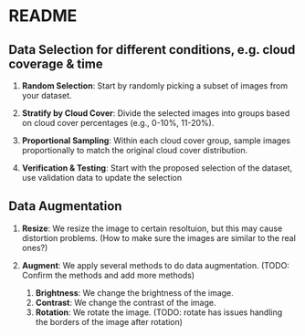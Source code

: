 # README

## Data Selection for different conditions, e.g. cloud coverage & time

1. **Random Selection**: Start by randomly picking a subset of images from your dataset.

2. **Stratify by Cloud Cover**: Divide the selected images into groups based on cloud cover percentages (e.g., 0-10%, 11-20%).

3. **Proportional Sampling**: Within each cloud cover group, sample images proportionally to match the original cloud cover distribution.

4. **Verification & Testing**: Start with the proposed selection of the dataset, use validation data to update the selection

## Data Augmentation

1. **Resize**: We resize the image to certain resoltuion, but this may cause distortion problems. (How to make sure the images are similar to the real ones?)
   
2. **Augment**:  We apply several methods to do data augmentation. (TODO: Confirm the methods and add more methods)
   1. **Brightness**: We change the brightness of the image.
   2. **Contrast**: We change the contrast of the image.
   3. **Rotation**: We rotate the image. (TODO: rotate has issues handling the borders of the image after rotation)